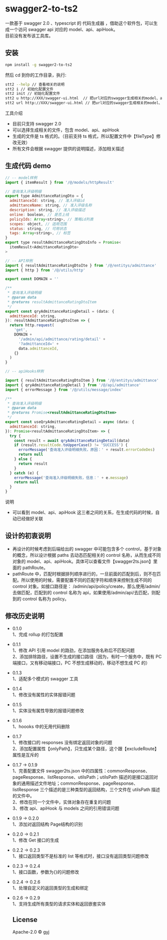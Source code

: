 # swagger2-to-ts2

>

一款基于 swagger 2.0 、typescript 的 代码生成器 ，借助这个软件包，可以生成一个访问 swagger api 对应的 model、api、apiHook。<br/>
目前没有发布该工具库。

## 安装

```bash
npm install -g swagger2-to-ts2
```

然后 cd 到你的工作目录，执行:

```bash
stt2 --help // 查看相关的说明
stt2 i // 初始化配置文件
stt2 init // 初始化配置文件
stt2 u http://XXX/swagger-ui.html  // 把url对应的swagger生成相关的model、api、apiHook。
stt2 url http://XXX/swagger-ui.html // 把url对应的swagger生成相关的model、api、apiHook。
```

工具介绍

- 目前只支持 swagger 2.0
- 可以选择生成相关的文件，包含 model、api、apiHook
- 生成的文件是 ts 格式的。（目前支持 ts 格式，所以配置文件中【fileType】修改无效）
- 所有文件会根据 swagger 提供的说明描述，添加相关描述

## 生成代码 demo

```javascript
// -- model样例
import { itemResult } from '/@/models/httpResult'

// 查询准入评级明细
export type AdmittanceRatingDto = {
  admittanceId: string, // 准入评级id
  admittanceName: string, // 准入评级名称
  description: string, // 准入评级描述
  online: boolean, // 是否上线
  policyIds: Array<string>, // 策略id列表
  scopes: object, // 适用范围
  status: string, // 可用状态
  tags: Array<string>, // 标签
}
export type resultAdmittanceRatingDtoInfo = Promise<
  itemResult<AdmittanceRatingDto>
>

// -- API样例
import { resultAdmittanceRatingDtoIte } from '/@/entitys/admittance'
import { http } from '/@/utils/http'

export const DOMAIN = ''

/**
 * 查询准入评级明细
 * @param data
 * @returns resultAdmittanceRatingDtoItem
 */
export const qryAdmittanceRatingDetail = (data: {
  admittanceId: string,
}): resultAdmittanceRatingDtoItem => {
  return http.request(
    'get',
    DOMAIN +
      '/admin/api/admittance/rating/detail' +
      '?admittanceId=' +
      data.admittanceId,
    {}
  )
}

// -- apiHooks样例

import { resultAdmittanceRatingDtoItem } from '/@/entitys/admittance'
import { qryAdmittanceRatingDetail } from '/@/api/admittance'
import { errorMessage } from '/@/utils/message/index'

/**
 * 查询准入评级明细
 * @param data
 * @returns Promise<resultAdmittanceRatingDtoItem>
 */
export const useQryAdmittanceRatingDetail = async (data: {
  admittanceId: string,
}): Promise<resultAdmittanceRatingDtoItem> => {
  try {
    const result = await qryAdmittanceRatingDetail(data)
    if (result.resultCode.toUpperCase() != 'SUCCESS') {
      errorMessage('查询准入评级明细失败，原因：' + result.errorCodeDes)
      return null
    } else {
      return result
    }
  } catch (e) {
    errorMessage('查询准入评级明细失败，信息：' + e.message)
    return null
  }
}
```

说明

- 可以看到 model、api、apiHook 这三者之间的关系，在生成代码的时候，自动已经做好关联

## 设计的初衷说明

- 再设计的时候考虑到后端给出的 swagger 中可能包含多个 control，基于对象的概念，所以设计根据 paths 去动态匹配相关的 control 名称，从而生成不同对象的 model、api、apiHook。具体可以查看文件【swagger2ts.json】里面的 pathRoute。
- pathRoute 中，匹配时根据排列顺序进行的，一旦前面的匹配到后，则不在匹配。所以使用的时候，需要配置不同的匹配字符和顺序来控制生成不同的 control 对象。如接口路径是： /admin/api/policy/create，那么使用/admin/去做匹配，匹配到的 control 名称为 api，如果使用/admin/api/去匹配，则配到的 control 名称为 policy。

## 修改历史说明

- 0.1.0 <br/>
  1、完成 rollup 的打包配置<br/>

- 0.1.1 <br/>
  1、修改 API 引用 model 的路劲，在添加服务名称后不匹配问题<br/>
  2、添加排除路径，设置不生成的接口路径（因为，有时一个服务中，既有 PC 端接口，又有移动端接口，PC 不想生成移动的，移动不想生成 PC 的）<br/>

- 0.1.3 <br/>
  1、适配多个模式的 swagger 工具<br/>

- 0.1.4 <br/>
  1、修改没有属性的实体报错问题<br/>

- 0.1.5 <br/>
  1、实体没有属性导致的报错问题修改<br/>

- 0.1.6 <br/>
  1、hoooks 中的无用代码删除<br/>

- 0.1.7 <br/>
  1、修改接口的 responses 没有绑定返回对象的问题<br/>
  2、添加配置属性【onlyPath】，只生成某个路径，这个跟【excludeRoute】属性是互斥的<br/>

- 0.1.7 -> 0.1.9<br/>
  1、完善配置文件 swagger2ts.json 中的四属性：commonResponse、pageResponse、listResponse、utilsPath；utilsPath 描述的是接口返回对象的通用描述文件地址；commonResponse、pageResponse、listResponse 三个描述的是三种类型的返回结构，三个文件在 utilsPath 描述的文件中。<br/>
  2、修改在同一个文件中，实体对象存在重复的问题<br/>
  3、修改 api、apiHook 与 models 之间的引用错误问题<br/>

- 0.1.9 -> 0.2.0<br/>
  1、添加对返回结构 Page<Object>结构的识别<br/>

- 0.2.0 -> 0.2.1<br/>
  1、修改 Get 接口的生成<br/>

- 0.2.2 -> 0.2.3<br/>
  1、接口返回类型不是标准的 list 等格式时，接口没有返回类型问题修改<br/>

- 0.2.3 -> 0.2.4<br/>
  1、接口函数，参数为{}的问题修改<br/>

- 0.2.4 -> 0.2.6<br/>
  1、处理自定义的返回类型的生成和绑定<br/>

- 0.2.6 -> 0.2.9<br/>
  1、支持生成所有类型的请求实体和返回嵌套实体<br/>

## License

Apache-2.0 © [gyj]()
